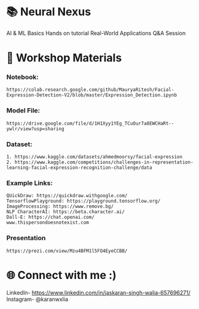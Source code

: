 # 📚 Neural Nexus
AI & ML Basics
Hands on tutorial 
Real-World Applications
Q&A Session

# 🎥 Workshop Materials
### Notebook: 
```
https://colab.research.google.com/github/MauryaRitesh/Facial-Expression-Detection-V2/blob/master/Expression_Detection.ipynb
```
### Model File:
```
https://drive.google.com/file/d/1H1Xyy1YEg_TCuOur7a8EWCHaRt--ywlr/view?usp=sharing
```
### Dataset: 
```
1. https://www.kaggle.com/datasets/ahmedmoorsy/facial-expression
2. https://www.kaggle.com/competitions/challenges-in-representation-learning-facial-expression-recognition-challenge/data
```
### Example Links: 
```
QUickDraw: https://quickdraw.withgoogle.com/
TensorflowPlayground: https://playground.tensorflow.org/  
ImageProcessing: https://www.remove.bg/
NLP CharacterAI: https://beta.character.ai/
Dall-E: https://chat.openai.com/
www.thispersondoesnotexist.com
```
### Presentation 
```
https://prezi.com/view/Mzu4BFM1l5FO4EyeCCBB/
```

# 🌐 Connect with me :)
LinkedIn- https://www.linkedin.com/in/jaskaran-singh-walia-657696271/ <br>
Instagram- @karanwxlia


